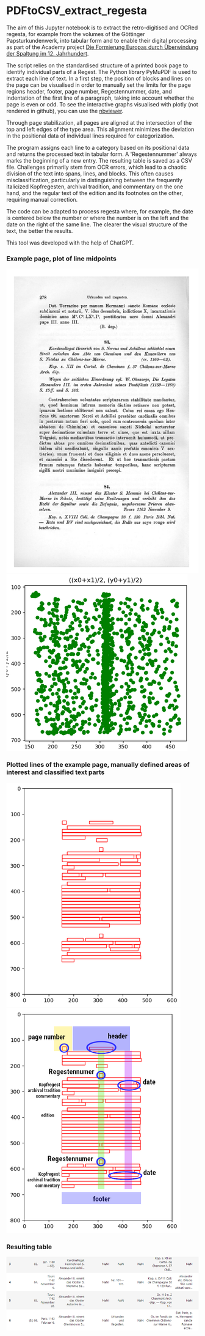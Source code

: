 # PDFtoCSV_extract_regesta
The aim of this Jupyter notebook is to extract the retro-digitised and OCRed regesta, for example from the volumes of the Göttinger Papsturkundenwerk, into tabular form and to enable their digital processing as part of the Academy project [Die Formierung Europas durch Überwindung der Spaltung im 12. Jahrhundert](https://formierung-europas.badw.de/).

The script relies on the standardised structure of a printed book page to identify individual parts of a Regest. The Python library PyMuPDF is used to extract each line of text. In a first step, the position of blocks and lines on the page can be visualised in order to manually set the limits for the page regions header, footer, page number, Regestennummer, date, and indentation of the first line of a paragraph, taking into account whether the page is even or odd. To see the interactive graphs visualised with plotly (not rendered in github), you can use the [nbviewer](https://nbviewer.org/github/SGensicke/PDFtoCSV_extract_regesta/blob/main/PDFtoCSV_extract_regesta-public.ipynb).

Through page stabilization, all pages are aligned at the intersection of the top and left edges of the type area. This alignment minimizes the deviation in the positional data of individual lines required for categorization.

The program assigns each line to a category based on its positional data and returns the processed text in tabular form. A 'Regestennummer' always marks the beginning of a new entry. The resulting table is saved as a CSV file. Challenges primarily stem from OCR errors, which lead to a chaotic division of the text into spans, lines, and blocks. This often causes misclassification, particularly in distinguishing between the frequently italicized Kopfregesten, archival tradition, and commentary on the one hand, and the regular text of the edition and its footnotes on the other, requiring manual correction.

The code can be adapted to process regesta where, for example, the date is centered below the number or where the number is on the left and the date on the right of the same line. The clearer the visual structure of the text, the better the results.

This tool was developed with the help of ChatGPT.

### Example page, plot of line midpoints
![](https://github.com/SGensicke/PDFtoCSV_extract_regesta/blob/main/images/example_page_PUU_Frankreich_I.png "example page") ![](https://github.com/SGensicke/PDFtoCSV_extract_regesta/blob/main/images/plot_line_midpoints_of_50_left_pages.png)

### Plotted lines of the example page, manually defined areas of interest and classified text parts
![](https://github.com/SGensicke/PDFtoCSV_extract_regesta/blob/main/images/plot_line_bbox.png) ![](https://github.com/SGensicke/PDFtoCSV_extract_regesta/blob/main/images/plot_line_bbox_page_regions.png)

### Resulting table
![](https://github.com/SGensicke/PDFtoCSV_extract_regesta/blob/main/images/result_table.png)
